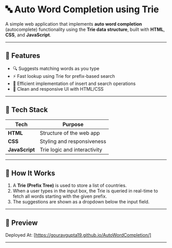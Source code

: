 # 🔤 Auto Word Completion using Trie

A simple web application that implements **auto word completion** (autocomplete) functionality using the **Trie data structure**, built with **HTML**, **CSS**, and **JavaScript**.

---

## 🚀 Features

- 🔍 Suggests matching words as you type
- ⚡ Fast lookup using Trie for prefix-based search
- 🧠 Efficient implementation of insert and search operations
- 🎨 Clean and responsive UI with HTML/CSS

---

## 📁 Tech Stack

| Tech           | Purpose                     |
|----------------|-----------------------------|
| **HTML**       | Structure of the web app    |
| **CSS**        | Styling and responsiveness  |
| **JavaScript** | Trie logic and interactivity|

---

## 🧠 How It Works

1. A **Trie (Prefix Tree)** is used to store a list of countries.
2. When a user types in the input box, the Trie is queried in real-time to fetch all words starting with the given prefix.
3. The suggestions are shown as a dropdown below the input field.

---

## 📸 Preview

Deployed At:
[https://gouravgupta19.github.io/AutoWordCompletion/]

---


